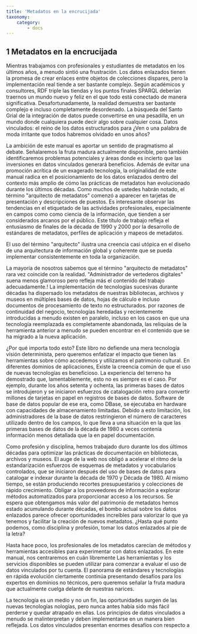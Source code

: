```yaml
---
title: 'Metadatos en la encrucijada'
taxonomy:
    category:
        - docs
---
```


## 1 Metadatos en la encrucijada

Mientras trabajamos con profesionales y estudiantes de metadatos en los últimos años, a menudo sintió una frustración. Los datos enlazados tienen la promesa de crear enlaces entre objetos de colecciones dispares, pero la implementación real tiende a ser bastante complejo. Según académicos y consultores, RDF triple las tiendas y los puntos finales SPARQL deberían traernos un mundo nuevo y feliz en el que todo está conectado de manera significativa. Desafortunadamente, la realidad demuestra ser bastante complejo e incluso completamente desordenado. La búsqueda del Santo Grial de la integración de datos puede convertirse en una pesadilla, en un mundo donde cualquiera puede decir algo sobre cualquier cosa. Datos vinculados: el reino de los datos estructurados para ¿Ven o una palabra de moda irritante que todos habremos olvidado en unos años?

La ambición de este manual es aportar un sentido de pragmatismo al debate. Señalaremos la fruta madura actualmente disponible, pero también identificaremos problemas potenciales y áreas donde es incierto que las inversiones en datos vinculados generará beneficios. Además de evitar una promoción acrítica de un exagerado tecnología, la originalidad de este manual radica en el posicionamiento de los datos enlazados dentro del contexto más amplio de cómo las prácticas de metadatos han evolucionado durante los últimos décadas. Como muchos de ustedes habrán notado, el término "arquitecto de metadatos" comenzó a aparecer en tarjetas de presentación y descripciones de puestos. Es interesante observar las tendencias en el etiquetado de las actividades profesionales, especialmente en campos como como ciencia de la información, que tienden a ser considerados arcanos por el público. Este título de trabajo refleja el entusiasmo de finales de la década de 1990 y 2000 por la desarrollo de estándares de metadatos, perfiles de aplicación y mapeos de metadatos.

El uso del término "arquitecto" ilustra una creencia casi utópica en el diseño de una arquitectura de información global y coherente que se pueda implementar consistentemente en toda la organización.

La mayoría de nosotros sabemos que el término "arquitecto de metadatos" rara vez coincide con la realidad. "Administrador de vertederos digitales" suena menos glamoroso pero refleja más el contenido del trabajo adecuadamente.! 
La implementación de tecnologías sucesivas durante décadas ha dispersado los metadatos de nuestras bibliotecas, archivos y museos en múltiples bases de datos, hojas de cálculo e incluso documentos de procesamiento de texto no estructurados. por
razones de continuidad del negocio, tecnologías heredadas y recientemente introducidas a menudo existen en paralelo, incluso en los casos en que una tecnología reemplazada es completamente abandonada, las reliquias de la herramienta anterior a menudo se pueden encontrar en el contenido que se ha migrado a la nueva aplicación.

¿Por qué importa todo esto? Este libro no defiende una mera tecnología visión determinista, pero queremos enfatizar el impacto que tienen las herramientas sobre cómo accedemos y utilizamos el patrimonio cultural. En diferentes dominios de aplicaciones,
Existe la creencia común de que el uso de nuevas tecnologías es beneficioso. La experiencia del terreno ha demostrado que, lamentablemente, esto no es siempre es el caso. Por ejemplo, durante los años setenta y ochenta, las primeras bases de datos
se introdujeron y se iniciaron esfuerzos de catalogación retro para convertir millones de tarjetas en papel en registros de bases de datos. Software de base de datos popular de ese era, como DBase, se ejecutaba en hardware con capacidades de almacenamiento limitadas. Debido a esto limitación, los administradores de la base de datos restringieron el número de caracteres utilizado dentro de los campos, lo que lleva a una situación en la que las primeras bases de datos de la década de 1980 a veces contenía información menos detallada que la en papel documentación.

Como profesión y disciplina, hemos trabajado duro durante los dos últimos décadas para optimizar las prácticas de documentación en bibliotecas, archivos y museos. El auge de la web nos obligó a acelerar el ritmo de la estandarización
esfuerzos de esquemas de metadatos y vocabularios controlados, que se iniciaron después del uso de bases de datos para catalogar e indexar durante la década de 1970 y Década de 1980. Al mismo tiempo, se están produciendo recortes presupuestarios y colecciones de rápido crecimiento.
Obligar a los proveedores de información a explorar métodos automatizados para proporcionar acceso a los recursos. Se espera que obtengamos más valor del patrimonio de metadatos hemos estado acumulando durante décadas, el bombo actual sobre los datos enlazados parece ofrecer oportunidades increíbles para valorizar lo que ya tenemos y facilitar la creación de nuevos metadatos. ¿Hasta qué punto podemos, como disciplina y profesión, tomar los datos enlazados al pie de la letra?

Hasta hace poco, los profesionales de los metadatos carecían de métodos y herramientas accesibles para experimentar con datos enlazados. En este manual, nos centraremos en cuán libremente Las herramientas y los servicios disponibles se pueden utilizar para comenzar a evaluar el uso de datos vinculados por tu cuenta. El panorama de estándares y tecnologías en rápida evolución ciertamente continúa presentando desafíos para los expertos en dominios no técnicos, pero queremos señalar la fruta madura que actualmente cuelga delante de nuestras narices.

La tecnología es un medio y no un fin, las oportunidades surgen de las nuevas tecnologías nologías, pero nunca antes había sido más fácil perderse y quedar atrapado en ellas. Los principios de datos vinculados a menudo se malinterpretan y deben implementarse en un manera bien reflejada. Los datos vinculados presentan enormes desafíos con respecto a

